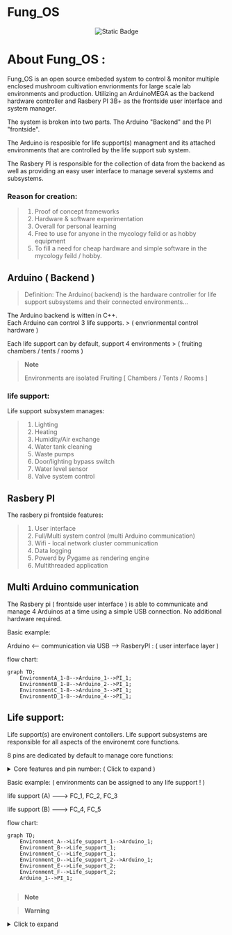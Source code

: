 # Fung_OS
<p align="center">
<img alt="Static Badge" src="https://img.shields.io/badge/Buy_me_a_coffee-%5E__%5E-blue?link=https%3A%2F%2Fwww.buymeacoffee.com%2FStevenII">
</p>

# About Fung_OS :  

Fung_OS is an open source embeded system to control & monitor multiple enclosed mushroom cultivation envrionments for large scale lab environments and production. 
Utilizing an ArduinoMEGA as the backend hardware controller and Rasbery PI 3B+ as the frontside user interface and system manager. 

The system is broken into two parts. The Arduino "Backend" and the PI "frontside". 

The Arduino is resposible for life support(s) managment and its attached environments that are controlled by the life support sub system. 

The Rasbery PI is responsible for the collection of data from the backend as well as providing an easy user interface to manage several systems and subsystems. 

### Reason for creation: 
  > 1. Proof of concept frameworks
  > 1. Hardware & software experimentation
  > 1. Overall for personal learning
  > 1. Free to use for anyone in the mycology feild or as hobby equipment
  > 1. To fill a need for cheap hardware and simple software in the mycology feild / hobby.
  



## Arduino ( Backend )

> Definition: The Arduino( backend) is the hardware controller for life support subsystems and their connected environments...

The Arduino backend is witten in C++.  
Each Arduino can control 3 life supports.                  > ( envrionmental control hardware )
                                                          
Each life support can by default, support 4 environments   > ( fruiting chambers / tents / rooms )  

> **Note**
> 
> Environments are isolated Fruiting  [ Chambers / Tents / Rooms ] 

### life support:
Life support subsystem manages:

> 1. Lighting 
> 1. Heating 
> 1. Humidity/Air exchange
> 1. Water tank cleaning 
> 1. Waste pumps
> 1. Door/lighting bypass switch
> 1. Water level sensor
> 1. Valve system control 
    
  
## Rasbery PI

The rasbery pi frontside features:

> 1. User interface  
> 1. Full/Multi system control (multi Arduino communication)
> 1. Wifi - local network cluster communication
> 1. Data logging
> 1. Powerd by Pygame as rendering engine  
> 1. Multithreaded application 


## Multi Arduino communication

The Rasbery pi ( frontside user interface ) is able to communicate and manage 4 Arduinos at a time using a simple USB connection. No additional hardware required. 

Basic example:

Arduino   <-- communication via USB -->  RasberyPI : ( user interface layer ) 

flow chart:
```mermaid
graph TD;
    EnvironmentA_1-8-->Arduino_1-->PI_1;
    EnvironmentB_1-8-->Arduino_2-->PI_1;
    EnvironmentC_1-8-->Arduino_3-->PI_1;
    EnvironmentD_1-8-->Arduino_4-->PI_1;
```


## Life support:

Life support(s) are environent contollers. Life support subsystems are responsible for all aspects of the environemt core functions. 

8 pins are dedicated by default to manage core functions: 

<details>
<summary> Core features and pin number:  ( Click to expand ) </summary>

pin number: 
1. 
2. hidden b

</details>



Basic example: ( environments can be assigned to any life support ! )

life support (A) ---> FC_1, FC_2, FC_3

life support (B) ---> FC_4, FC_5

flow chart:
```mermaid
graph TD;
    Environment_A-->Life_support_1-->Arduino_1;
    Environment_B-->Life_support_1;
    Environment_C-->Life_support_1;
    Environment_D-->Life_support_2-->Arduino_1;
    Environment_E-->Life_support_2;
    Environment_F-->Life_support_2;
    Arduino_1-->PI_1;
  
```



> **Note**

> **Warning**


<details>
<summary> Click to expand </summary>
  
1. hidden a
2. hidden b

</details>
